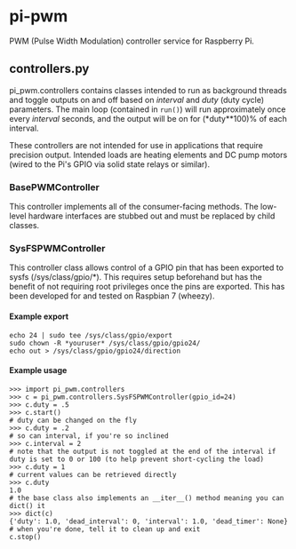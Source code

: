 # pi-pwm #

PWM (Pulse Width Modulation) controller service for Raspberry Pi.

## controllers.py ##

pi_pwm.controllers contains classes intended to run as background threads and toggle outputs on and off based on *interval* and *duty* (duty cycle) parameters.  The main loop (contained in `run()`) will run approximately once every *interval* seconds, and the output will be on for (*duty**100)% of each interval.

These controllers are not intended for use in applications that require precision output.  Intended loads are heating elements and DC pump motors (wired to the Pi's GPIO via solid state relays or similar).

### BasePWMController ###

This controller implements all of the consumer-facing methods.  The low-level hardware interfaces are stubbed out and must be replaced by child classes.

### SysFSPWMController ###

This controller class allows control of a GPIO pin that has been exported to sysfs (/sys/class/gpio/*).  This requires setup beforehand but has the benefit of not requiring root privileges once the pins are exported.  This has been developed for and tested on Raspbian 7 (wheezy).

#### Example export ####
    echo 24 | sudo tee /sys/class/gpio/export
    sudo chown -R *youruser* /sys/class/gpio/gpio24/
    echo out > /sys/class/gpio/gpio24/direction

#### Example usage ####
    >>> import pi_pwm.controllers
    >>> c = pi_pwm.controllers.SysFSPWMController(gpio_id=24)
    >>> c.duty = .5
    >>> c.start()
    # duty can be changed on the fly
    >>> c.duty = .2
    # so can interval, if you're so inclined
    >>> c.interval = 2
    # note that the output is not toggled at the end of the interval if duty is set to 0 or 100 (to help prevent short-cycling the load)
    >>> c.duty = 1
    # current values can be retrieved directly
    >>> c.duty
    1.0
    # the base class also implements an __iter__() method meaning you can dict() it
    >>> dict(c)
    {'duty': 1.0, 'dead_interval': 0, 'interval': 1.0, 'dead_timer': None}
    # when you're done, tell it to clean up and exit
    c.stop()

